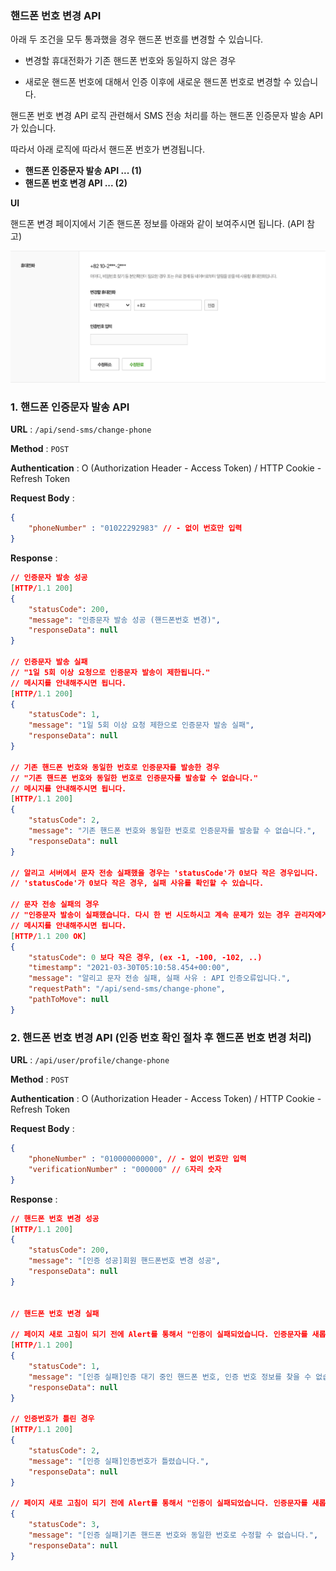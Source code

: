 ### 핸드폰 번호 변경 API



아래 두 조건을 모두 통과했을 경우 핸드폰 번호를 변경할 수 있습니다. 

- 변경할 휴대전화가 기존 핸드폰 번호와 동일하지 않은 경우 

- 새로운 핸드폰 번호에 대해서 인증 이후에 새로운 핸드폰 번호로 변경할 수 있습니다. 



핸드폰 번호 변경 API 로직 관련해서 SMS 전송 처리를 하는 핸드폰 인증문자 발송 API가 있습니다.

따라서 아래 로직에 따라서 핸드폰 번호가 변경됩니다. 

- **핸드폰 인증문자 발송 API ... (1)**
- **핸드폰 번호 변경 API ... (2)**

**UI** 

핸드폰 변경 페이지에서 기존 핸드폰 정보를 아래와 같이 보여주시면 됩니다. (API 참고)

![image-20210329114626074](./imgs/change-phone-0.png)



### 1. 핸드폰 인증문자 발송 API 

**URL** : `/api/send-sms/change-phone` 

**Method** : `POST`

**Authentication** : O (Authorization Header - Access Token) / HTTP Cookie - Refresh Token

**Request Body** :  

```json
{
    "phoneNumber" : "01022292983" // - 없이 번호만 입력 
}
```

**Response** :

```json
// 인증문자 발송 성공 
[HTTP/1.1 200]
{
    "statusCode": 200,
    "message": "인증문자 발송 성공 (핸드폰번호 변경)",
    "responseData": null
}

// 인증문자 발송 실패 
// "1일 5회 이상 요청으로 인증문자 발송이 제한됩니다."
// 메시지를 안내해주시면 됩니다. 
[HTTP/1.1 200]
{
    "statusCode": 1,
    "message": "1일 5회 이상 요청 제한으로 인증문자 발송 실패",
    "responseData": null
}

// 기존 핸드폰 번호와 동일한 번호로 인증문자를 발송한 경우
// "기존 핸드폰 번호와 동일한 번호로 인증문자를 발송할 수 없습니다."
// 메시지를 안내해주시면 됩니다. 
[HTTP/1.1 200]
{
    "statusCode": 2,
    "message": "기존 핸드폰 번호와 동일한 번호로 인증문자를 발송할 수 없습니다.",
    "responseData": null
}

// 알리고 서버에서 문자 전송 실패했을 경우는 'statusCode'가 0보다 작은 경우입니다. 
// 'statusCode'가 0보다 작은 경우, 실패 사유를 확인할 수 있습니다. 

// 문자 전송 실패의 경우 
// "인증문자 발송이 실패했습니다. 다시 한 번 시도하시고 계속 문제가 있는 경우 관리자에게 문의해주세요."
// 메시지를 안내해주시면 됩니다. 
[HTTP/1.1 200 OK]
{
    "statusCode": 0 보다 작은 경우, (ex -1, -100, -102, ..)
    "timestamp": "2021-03-30T05:10:58.454+00:00",
    "message": "알리고 문자 전송 실패, 실패 사유 : API 인증오류입니다.",
    "requestPath": "/api/send-sms/change-phone",
    "pathToMove": null
}

```



### 2. 핸드폰 번호 변경 API (인증 번호 확인 절차 후 핸드폰 번호 변경 처리)

**URL** : `/api/user/profile/change-phone` 

**Method** : `POST`

**Authentication** : O (Authorization Header - Access Token) / HTTP Cookie - Refresh Token

**Request Body** :  

```json
{
    "phoneNumber" : "01000000000", // - 없이 번호만 입력
    "verificationNumber" : "000000" // 6자리 숫자
}
```

**Response** :

```json
// 핸드폰 번호 변경 성공 
[HTTP/1.1 200]
{
    "statusCode": 200,
    "message": "[인증 성공]회원 핸드폰번호 변경 성공",
    "responseData": null
}


// 핸드폰 번호 변경 실패 

// 페이지 새로 고침이 되기 전에 Alert를 통해서 "인증이 실패되었습니다. 인증문자를 새롭게 받은 후 다시 진행해주세요." 띄어주세요.
[HTTP/1.1 200]
{
    "statusCode": 1,
    "message": "[인증 실패]인증 대기 중인 핸드폰 번호, 인증 번호 정보를 찾을 수 없습니다.",
    "responseData": null
}

// 인증번호가 틀린 경우 
[HTTP/1.1 200]
{
    "statusCode": 2,
    "message": "[인증 실패]인증번호가 틀렸습니다.",
    "responseData": null
}

// 페이지 새로 고침이 되기 전에 Alert를 통해서 "인증이 실패되었습니다. 인증문자를 새롭게 받은 후 다시 진행해주세요." 띄어주세요.
{
    "statusCode": 3,
    "message": "[인증 실패]기존 핸드폰 번호와 동일한 번호로 수정할 수 없습니다.",
    "responseData": null
}
```



